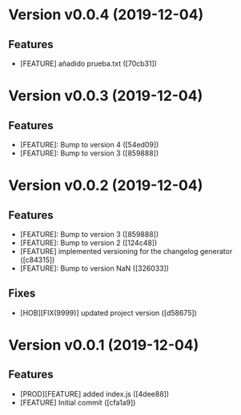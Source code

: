 # Version v0.0.4 (2019-12-04)

## Features
* [FEATURE] añadido prueba.txt ([70cb31])

# Version v0.0.3 (2019-12-04)

## Features
* [FEATURE]: Bump to version 4 ([54ed09])
* [FEATURE]: Bump to version 3 ([859888])

# Version v0.0.2 (2019-12-04)

## Features
* [FEATURE]: Bump to version 3 ([859888])
* [FEATURE]: Bump to version 2 ([124c48])
* [FEATURE] implemented versioning for the changelog generator ([c84315])
* [FEATURE]: Bump to version NaN ([326033])

## Fixes
* [HOB][FIX(9999)] updated project version ([d58675])

# Version v0.0.1 (2019-12-04)

## Features
* [PROD][FEATURE] added index.js ([4dee88])
* [FEATURE] Initial commit ([cfa1a9])

